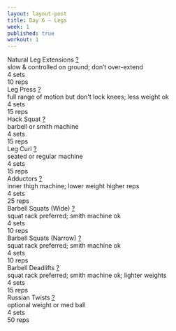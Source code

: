 ```yaml
---
layout: layout-post
title: Day 6 — Legs
week: 1
published: true
workout: 1
---
```


<div class="ex_list">

  <div class="ex">
    <div class="name">
      Natural Leg Extensions
      <a href="https://www.youtube.com/watch?v=jeH8BVVELis" target="_blank">?</a>
      <div class="note">slow &amp; controlled on ground; don’t over-extend</div>
    </div>
    <div class="set">4 sets</div>
    <div class="rep">10 reps</div>
  </div>

  <div class="ex">
    <div class="name">
      Leg Press
      <a href="https://www.youtube.com/watch?v=CHPHn-OnTqE" target="_blank">?</a>
      <div class="note">full range of motion but don't lock knees; less weight ok</div>
    </div>
    <div class="set">4 sets</div>
    <div class="rep">15 reps</div>
  </div>

  <div class="ex">
    <div class="name">
      Hack Squat
      <a href="https://www.youtube.com/watch?v=LfEhHboTcow" target="_blank">?</a>
      <div class="note">barbell or smith machine</div>
    </div>
    <div class="set">4 sets</div>
    <div class="rep">15 reps</div>
  </div>

  <div class="ex">
    <div class="name">
      Leg Curl
      <a href="https://www.youtube.com/watch?v=PjtScUZXRdY" target="_blank">?</a>
      <div class="note">seated or regular machine</div>
    </div>
    <div class="set">4 sets</div>
    <div class="rep">15 reps</div>
  </div>

  <div class="ex">
    <div class="name">
      Adductors
      <a href="https://www.youtube.com/watch?v=aB67P2N-iHE" target="_blank">?</a>
      <div class="note">inner thigh machine; lower weight higher reps</div>
    </div>
    <div class="set">4 sets</div>
    <div class="rep">25 reps</div>
  </div>

  <div class="ex">
    <div class="name">
      Barbell Squats (Wide)
      <a href="https://www.youtube.com/watch?v=JXdGBp_YYz0" target="_blank">?</a>
      <div class="note">squat rack preferred; smith machine ok</div>
    </div>
    <div class="set">4 sets</div>
    <div class="rep">10 reps</div>
  </div>

  <div class="ex">
    <div class="name">
      Barbell Squats (Narrow)
      <a href="https://www.youtube.com/watch?v=J8NEqGZsCtY" target="_blank">?</a>
      <div class="note">squat rack preferred; smith machine ok</div>
    </div>
    <div class="set">4 sets</div>
    <div class="rep">10 reps</div>
  </div>

  <div class="ex">
    <div class="name">
      Barbell Deadlifts
      <a href="https://www.youtube.com/watch?v=WFUOtnI1jwk" target="_blank">?</a>
      <div class="note">squat rack preferred; smith machine ok; lighter weights</div>
    </div>
    <div class="set">4 sets</div>
    <div class="rep">15 reps</div>
  </div>

  <div class="ex">
    <div class="name">
      Russian Twists
      <a href="https://www.youtube.com/watch?v=NeAtimSCxsY" target="_blank">?</a>
      <div class="note">optional weight or med ball</div>
    </div>
    <div class="set">4 sets</div>
    <div class="rep">50 reps</div>
  </div>
</div>



